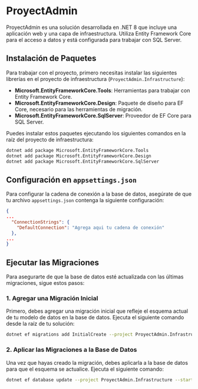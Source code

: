 # ProyectAdmin

ProyectAdmin es una solución desarrollada en .NET 8 que incluye una aplicación web y una capa de infraestructura. Utiliza Entity Framework Core para el acceso a datos y está configurada para trabajar con SQL Server.

## Instalación de Paquetes

Para trabajar con el proyecto, primero necesitas instalar las siguientes librerías en el proyecto de infraestructura (`ProyectAdmin.Infrastructure`):

- **Microsoft.EntityFrameworkCore.Tools**: Herramientas para trabajar con Entity Framework Core.
- **Microsoft.EntityFrameworkCore.Design**: Paquete de diseño para EF Core, necesario para las herramientas de migración.
- **Microsoft.EntityFrameworkCore.SqlServer**: Proveedor de EF Core para SQL Server.

Puedes instalar estos paquetes ejecutando los siguientes comandos en la raíz del proyecto de infraestructura:

```bash
dotnet add package Microsoft.EntityFrameworkCore.Tools
dotnet add package Microsoft.EntityFrameworkCore.Design
dotnet add package Microsoft.EntityFrameworkCore.SqlServer
```

## Configuración en `appsettings.json`

Para configurar la cadena de conexión a la base de datos, asegúrate de que tu archivo `appsettings.json` contenga la siguiente configuración:

```json
{
...
  "ConnectionStrings": {
    "DefaultConnection": "Agrega aqui tu cadena de conexión"
  },
...
}
```

## Ejecutar las Migraciones

Para asegurarte de que la base de datos esté actualizada con las últimas migraciones, sigue estos pasos:

### 1. Agregar una Migración Inicial

Primero, debes agregar una migración inicial que refleje el esquema actual de tu modelo de datos en la base de datos. Ejecuta el siguiente comando desde la raíz de tu solución:

```bash
dotnet ef migrations add InitialCreate --project ProyectAdmin.Infrastructure --startup-project ProyectAdmin.Web
```

### 2. Aplicar las Migraciones a la Base de Datos

Una vez que hayas creado la migración, debes aplicarla a la base de datos para que el esquema se actualice. Ejecuta el siguiente comando:


```bash
dotnet ef database update --project ProyectAdmin.Infrastructure --startup-project ProyectAdmin.Web
```



